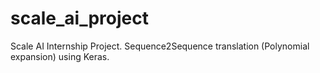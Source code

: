 # scale_ai_project
Scale AI Internship Project. Sequence2Sequence translation (Polynomial expansion) using Keras.

